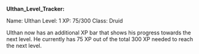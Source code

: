 **Ulthan_Level_Tracker:**

Name: Ulthan
Level: 1
XP: 75/300
Class: Druid

Ulthan now has an additional XP bar that shows his progress towards the next level. He currently has 75 XP out of the total 300 XP needed to reach the next level.
